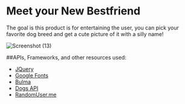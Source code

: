 # Meet your New Bestfriend
The goal is this product is for entertaining the user, you can pick your favorite dog breed and get a cute picture of it with a silly name!

![Screenshot (13)](https://user-images.githubusercontent.com/63944749/182992596-2079bdd6-1283-4d01-bfec-1c3e0ee2f9ca.png)

##APIs, Frameworks, and other resources used:
- [JQuery](https://jquery.com/)
- [Google Fonts](https://developers.google.com/fonts) 
- [Bulma](https://bulma.io/)
- [Dogs API](https://api-ninjas.com/api/dogs)
- [RandomUser.me](https://randomuser.me/)
